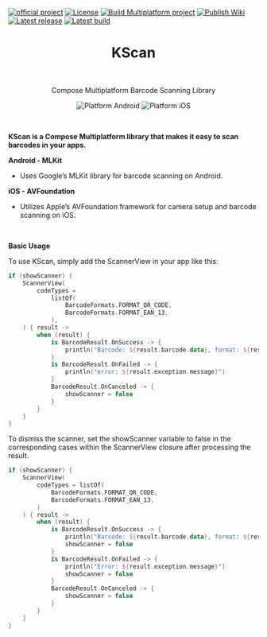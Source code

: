 [![official project](http://jb.gg/badges/official.svg)](https://confluence.jetbrains.com/display/ALL/JetBrains+on+GitHub)
[![License](https://img.shields.io/badge/License-Apache_2.0-blue.svg)](https://opensource.org/licenses/Apache-2.0)
[![Build Multiplatform project](https://github.com/KevinnZou/compose-multiplatform-library-template/actions/workflows/build.yml/badge.svg)](https://github.com/KevinnZou/compose-multiplatform-library-template/actions/workflows/build.yml)
[![Publish Wiki](https://github.com/KevinnZou/compose-multiplatform-library-template/actions/workflows/wiki.yml/badge.svg)](https://github.com/KevinnZou/compose-multiplatform-library-template/actions/workflows/wiki.yml)
[![Latest release](https://img.shields.io/github/v/release/ismai117/kscan?color=brightgreen&label=latest%20release)](https://github.com/ismai117/kscan/releases/latest)
[![Latest build](https://img.shields.io/github/v/release/ismai117/kscan?color=orange&include_prereleases&label=latest%20build)](https://github.com/ismai117/kscan/releases)
<br>
 
<h1 align="center">KScan</h1></br>

<p align="center">
Compose Multiplatform Barcode Scanning Library
</p>

<p align="center">
  <img alt="Platform Android" src="https://img.shields.io/badge/Platform-Android-brightgreen"/>
  <img alt="Platform iOS" src="https://img.shields.io/badge/Platform-iOS-lightgray"/>
</p>

<br>

<strong>KScan is a Compose Multiplatform library that makes it easy to scan barcodes in your apps.</strong>

<strong>Android - MLKit</strong>
- Uses Google’s MLKit library for barcode scanning on Android.

<strong>iOS - AVFoundation</strong>
- Utilizes Apple’s AVFoundation framework for camera setup and barcode scanning on iOS.

<br>

<strong>Basic Usage</strong>

To use KScan, simply add the ScannerView in your app like this:

```Kotlin
if (showScanner) {
    ScannerView(
        codeTypes =
            listOf(
                BarcodeFormats.FORMAT_QR_CODE,
                BarcodeFormats.FORMAT_EAN_13,
            ),
    ) { result ->
        when (result) {
            is BarcodeResult.OnSuccess -> {
                println("Barcode: ${result.barcode.data}, format: ${result.barcode.format}")
            }
            is BarcodeResult.OnFailed -> {
                println("error: ${result.exception.message}")
            }
            BarcodeResult.OnCanceled -> {
                showScanner = false
            }
        }
    }
}
```

To dismiss the scanner, set the showScanner variable to false in the corresponding cases within the ScannerView closure after processing the result.

```Kotlin
if (showScanner) {
    ScannerView(
        codeTypes = listOf(
            BarcodeFormats.FORMAT_QR_CODE,
            BarcodeFormats.FORMAT_EAN_13,
        )
    ) { result ->
        when (result) {
            is BarcodeResult.OnSuccess -> {
                println("Barcode: ${result.barcode.data}, format: ${result.barcode.format}")
                showScanner = false
            }
            is BarcodeResult.OnFailed -> {
                println("Error: ${result.exception.message}")
                showScanner = false
            }
            BarcodeResult.OnCanceled -> {
                showScanner = false
            }
        }
    }
}
```
